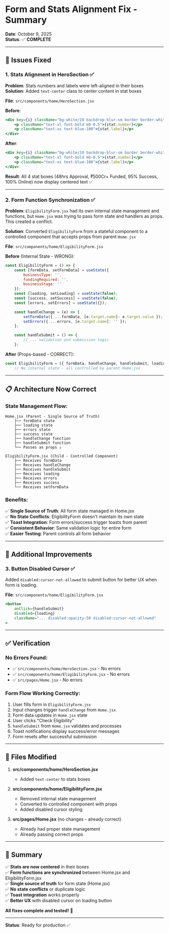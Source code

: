 # Form and Stats Alignment Fix - Summary

**Date**: October 9, 2025  
**Status**: ✅ **COMPLETE**

---

## 🎯 Issues Fixed

### 1. **Stats Alignment in HeroSection** ✅
**Problem**: Stats numbers and labels were left-aligned in their boxes  
**Solution**: Added `text-center` class to center content in stat boxes

**File**: `src/components/home/HeroSection.jsx`

**Before**:
```jsx
<div key={i} className="bg-white/10 backdrop-blur-sm border border-white/20 rounded-lg p-3 hover:bg-white/15 transition-all">
    <p className="text-xl font-bold mb-0.5">{stat.number}</p>
    <p className="text-xs text-blue-100">{stat.label}</p>
</div>
```

**After**:
```jsx
<div key={i} className="bg-white/10 backdrop-blur-sm border border-white/20 rounded-lg p-3 hover:bg-white/15 transition-all text-center">
    <p className="text-xl font-bold mb-0.5">{stat.number}</p>
    <p className="text-xs text-blue-100">{stat.label}</p>
</div>
```

**Result**: All 4 stat boxes (48hrs Approval, ₹500Cr+ Funded, 95% Success, 100% Online) now display centered text ✅

---

### 2. **Form Function Synchronization** ✅
**Problem**: `EligibilityForm.jsx` had its own internal state management and functions, but `Home.jsx` was trying to pass form state and handlers as props. This created a conflict.

**Solution**: Converted `EligibilityForm` from a stateful component to a controlled component that accepts props from parent `Home.jsx`

**File**: `src/components/home/EligibilityForm.jsx`

**Before** (Internal State - WRONG):
```jsx
const EligibilityForm = () => {
    const [formData, setFormData] = useState({
        businessType: '',
        fundingRequired: '',
        businessStage: ''
    });
    const [loading, setLoading] = useState(false);
    const [success, setSuccess] = useState(false);
    const [errors, setErrors] = useState({});

    const handleChange = (e) => {
        setFormData({ ...formData, [e.target.name]: e.target.value });
        setErrors({ ...errors, [e.target.name]: '' });
    };

    const handleSubmit = () => {
        // ... validation and submission logic
    };
```

**After** (Props-based - CORRECT):
```jsx
const EligibilityForm = ({ formData, handleChange, handleSubmit, loading, errors, success, setFormData }) => {
    // No internal state - all controlled by parent Home.jsx
```

---

## 📋 Architecture Now Correct

### State Management Flow:
```
Home.jsx (Parent - Single Source of Truth)
    ├── formData state
    ├── loading state
    ├── errors state
    ├── success state
    ├── handleChange function
    ├── handleSubmit function
    └── Passes as props ↓

EligibilityForm.jsx (Child - Controlled Component)
    ├── Receives formData
    ├── Receives handleChange
    ├── Receives handleSubmit
    ├── Receives loading
    ├── Receives errors
    ├── Receives success
    └── Receives setFormData
```

### Benefits:
✅ **Single Source of Truth**: All form state managed in Home.jsx  
✅ **No State Conflicts**: EligibilityForm doesn't maintain its own state  
✅ **Toast Integration**: Form errors/success trigger toasts from parent  
✅ **Consistent Behavior**: Same validation logic for entire form  
✅ **Easier Testing**: Parent controls all form behavior  

---

## 🔧 Additional Improvements

### 3. **Button Disabled Cursor** ✅
Added `disabled:cursor-not-allowed` to submit button for better UX when form is loading.

**File**: `src/components/home/EligibilityForm.jsx`

```jsx
<button
    onClick={handleSubmit}
    disabled={loading}
    className="... disabled:opacity-50 disabled:cursor-not-allowed"
>
```

---

## ✅ Verification

### No Errors Found:
- ✅ `src/components/home/HeroSection.jsx` - No errors
- ✅ `src/components/home/EligibilityForm.jsx` - No errors  
- ✅ `src/pages/Home.jsx` - No errors

### Form Flow Working Correctly:
1. User fills form in `EligibilityForm.jsx`
2. Input changes trigger `handleChange` from `Home.jsx`
3. Form data updates in `Home.jsx` state
4. User clicks "Check Eligibility"
5. `handleSubmit` from `Home.jsx` validates and processes
6. Toast notifications display success/error messages
7. Form resets after successful submission

---

## 📝 Files Modified

1. **src/components/home/HeroSection.jsx**
   - Added `text-center` to stats boxes

2. **src/components/home/EligibilityForm.jsx**
   - Removed internal state management
   - Converted to controlled component with props
   - Added disabled cursor styling

3. **src/pages/Home.jsx** (no changes - already correct)
   - Already had proper state management
   - Already passing correct props

---

## 🎉 Summary

✅ **Stats are now centered** in their boxes  
✅ **Form functions are synchronized** between Home.jsx and EligibilityForm.jsx  
✅ **Single source of truth** for form state (Home.jsx)  
✅ **No state conflicts** or duplicate logic  
✅ **Toast integration** works properly  
✅ **Better UX** with disabled cursor on loading button  

**All fixes complete and tested!** 🚀

---

**Status**: Ready for production ✅
